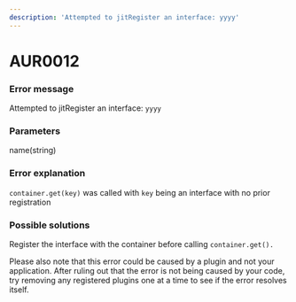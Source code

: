 ```yaml
---
description: 'Attempted to jitRegister an interface: yyyy'
---
```


# AUR0012

### **Error message**

Attempted to jitRegister an interface: `yyyy`

### **Parameters**

name(string)

### Error explanation

`container.get(key)` was called with `key` being an interface with no prior registration

### Possible solutions

Register the interface with the container before calling `container.get().`

Please also note that this error could be caused by a plugin and not your application. After ruling out that the error is not being caused by your code, try removing any registered plugins one at a time to see if the error resolves itself.
